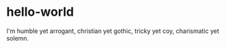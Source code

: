 # hello-world
I'm humble yet arrogant, christian yet gothic, tricky yet coy, charismatic yet solemn.
